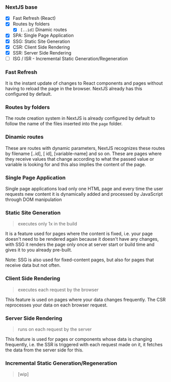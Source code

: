 ### NextJS base

- [x] Fast Refresh (React)
- [x] Routes by folders
    - [x] `[..id]` Dinamic routes
- [x] SPA: Single Page Application
- [x] SSG: Static Site Generation
- [x] CSR: Client Side Rendering
- [x] SSR: Server Side Rendering
- [ ] ISG / ISR - Incremental Static Generation/Regeneration

### Fast Refresh
It is the instant update of changes to React components and pages without having to reload the page in the browser. NextJS already has this configured by default.

### Routes by folders
The route creation system in NextJS is already configured by default to follow the name of the files inserted into the `page` folder.

### Dinamic routes
These are routes with dynamic parameters, NextJS recognizes these routes by filename [..id], [ id], [variable-name] and so on. These are pages where they receive values that change according to what the passed value or variable is looking for and this also implies the content of the page.

### Single Page Application
Single page applications load only one HTML page and every time the user requests new content it is dynamically added and processed by JavaScript through DOM manipulation

### Static Site Generation
> executes only 1x in the build

It is a feature used for pages where the content is fixed, i.e. your page doesn't need to be rendered again because it doesn't have any changes, with SSG it renders the page only once at server start or build time and gives it to you already pre-built.

Note: SSG is also used for fixed-content pages, but also for pages that receive data but not often.

### Client Side Rendering
> executes each request by the browser

This feature is used on pages where your data changes frequently. The CSR reprocesses your data on each browser request.

### Server Side Rendering
> runs on each request by the server

This feature is used for pages or components whose data is changing frequently, i.e. the SSR is triggered with each request made on it, it fetches the data from the server side for this.   

### Incremental Static Generation/Regeneration
>  [wip]
